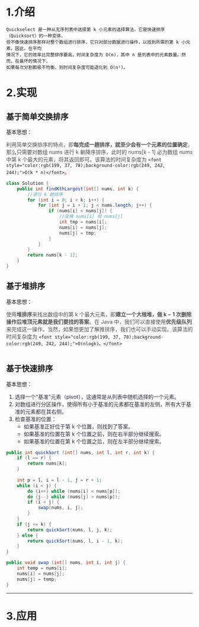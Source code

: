 # 1.介绍
```plain
Quickselect 是一种从无序列表中选择第 k 小元素的选择算法。它是快速排序（Quicksort）的一种变体，
但不像快速排序那样对整个数组进行排序，它只对部分数据进行操作，以找到所需的第 k 小元素。因此，在平均
情况下，它的效率比完整排序要高，时间复杂度为 O(n)，其中 n 是列表中的元素数量。然而，在最坏的情况下，
如果每次分割都极不均衡，则时间复杂度可能退化到 O(n²)。
```

# 2.实现
## 基于简单交换排序
基本思想：

<font style="color:rgb(77, 77, 77);">利用简单交换排序的特点，即</font>**<font style="color:rgb(77, 77, 77);">每完成一趟排序，就至少会有一个元素的位置确定</font>**<font style="color:rgb(77, 77, 77);">，那么只需要对数组 nums 进行 k 躺降序排序，此时的 nums[k - 1] 必为数组 nums 中第 k 个最大的元素，将其返回即可。该算法的时间复杂度为 </font>`<font style="color:rgb(199, 37, 78);background-color:rgb(249, 242, 244);">O(k * n)</font>`<font style="color:rgb(199, 37, 78);background-color:rgb(249, 242, 244);">。</font>

```java
class Solution {
    public int findKthLargest(int[] nums, int k) {
    	//进行 k 趟排序
        for (int i = 0; i < k; i++) {
            for (int j = i + 1; j < nums.length; j++) {
                if (nums[i] < nums[j]) {
                	//交换 nums[i] 和 nums[j]
                    int tmp = nums[i];
                    nums[i] = nums[j];
                    nums[j] = tmp;
                }
            }
        }
        return nums[k - 1];
    }
}
```

## 基于堆排序
基本思想：

<font style="color:rgb(77, 77, 77);">使用</font>**<font style="color:rgb(77, 77, 77);">堆排序</font>**<font style="color:rgb(77, 77, 77);">来找出数组中的第 k 个最大元素，即</font>**<font style="color:rgb(77, 77, 77);">建立一个大根堆，做 k − 1 次删除操作后堆顶元素就是我们要找的答案</font>**<font style="color:rgb(77, 77, 77);">。在 Java 中，我们可以直接使用</font>**<font style="color:rgb(77, 77, 77);">优先级队列</font>**<font style="color:rgb(77, 77, 77);">来完成这一操作。当然，如果想更加了解推排序，我们也可以手动实现。该算法的时间复杂度为 </font>`<font style="color:rgb(199, 37, 78);background-color:rgb(249, 242, 244);">O(nlogk)。</font>`

```java

```

## 基于快速排序
基本思想：

1. <font style="color:rgb(44, 44, 54);">选择一个“基准”元素（pivot），这通常是从列表中随机选择的一个元素。</font>
2. <font style="color:rgb(44, 44, 54);">对数组进行分区操作，使得所有小于基准的元素都在基准的左侧，所有大于基准的元素都在其右侧。</font>
3. <font style="color:rgb(44, 44, 54);">检查基准的位置：</font>
    - <font style="color:rgb(44, 44, 54);">如果基准正好位于第 k 个位置，则找到了答案。</font>
    - <font style="color:rgb(44, 44, 54);">如果基准的位置在第 k 个位置之前，则在右半部分继续搜索。</font>
    - <font style="color:rgb(44, 44, 54);">如果基准的位置在第 k 个位置之后，则在左半部分继续搜索。</font>

```java
public int quickSort (int[] nums, int l, int r, int k) {
    if (l == r) {
        return nums[k];
    }
    
    int p = l, i = l - 1, j = r + 1;
    while (i < j) {
        do {i++} while (nums[i] < nums[p]);
        do {j--} while (nums[j] > nums[p]);
        if (i < j) {
            swap(nums, i, j);
        }
    }
    if (j <= k) {
        return quickSort(nums, l, j, k);
    } else {
        return quickSort(nums, l, i - 1, k);
    }
}

public void swap (int[] nums, int i, int j) {
    int temp = nums[i];
    nums[i] = nums[j];
    nums[j] = temp;
}
```

---

# 3.应用
